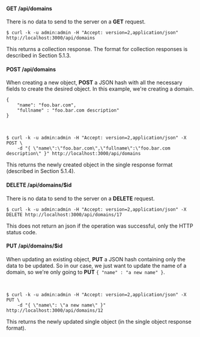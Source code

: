 #### GET /api/domains

There is no data to send to the server on a **GET** request.

    $ curl -k -u admin:admin -H "Accept: version=2,application/json" http://localhost:3000/api/domains

This returns a collection response. The format for collection responses is described in Section 5.1.3.

#### POST /api/domains

When creating a new object, **POST** a JSON hash with all the necessary fields to create the desired object. In this example, we're creating a domain.

    {
        "name": "foo.bar.com",
        "fullname" : "foo.bar.com description"
    }

&nbsp;

    $ curl -k -u admin:admin -H "Accept: version=2,application/json" -X POST \
        -d "{ \"name\":\"foo.bar.com\",\"fullname\":\"foo.bar.com description\" }" http://localhost:3000/api/domains

This returns the newly created object in the single response format (described in Section 5.1.4).

#### DELETE /api/domains/$id

There is no data to send to the server on a **DELETE** request.

    $ curl -k -u admin:admin -H "Accept: version=2,application/json" -X DELETE http://localhost:3000/api/domains/17

This does not return an json if the operation was successful, only the HTTP status code.

#### PUT /api/domains/$id

When updating an existing object, **PUT** a JSON hash containing only the data to be updated. So in our case, we just want to update the name of a domain, so we're only going to **PUT** `{ "name" : "a new name" }`.

&nbsp;

    $ curl -k -u admin:admin -H "Accept: version=2,application/json" -X PUT \
        -d "{ \"name\": \"a new name\" }" http://localhost:3000/api/domains/12

This returns the newly updated single object (in the single object response format).
